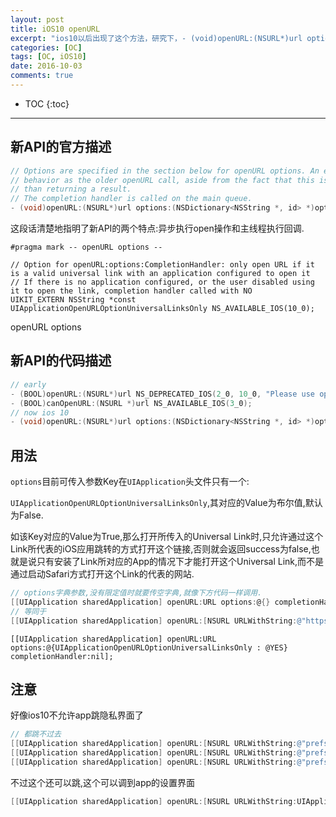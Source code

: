 ```yaml
---
layout: post
title: iOS10 openURL
excerpt: "ios10以后出现了这个方法，研究下，- (void)openURL:(NSURL*)url options:(NSDictionary<NSString *, id> *)options completionHandler:(void (^ __nullable)(BOOL success))completion NS_AVAILABLE_IOS(10_0) NS_EXTENSION_UNAVAILABLE_IOS("");"
categories: [OC]
tags: [OC, iOS10]
date: 2016-10-03
comments: true
---
```


* TOC
{:toc}
---

## 新API的官方描述

```objective-c
// Options are specified in the section below for openURL options. An empty options dictionary will result in the same
// behavior as the older openURL call, aside from the fact that this is asynchronous and calls the completion handler rather
// than returning a result.
// The completion handler is called on the main queue.
- (void)openURL:(NSURL*)url options:(NSDictionary<NSString *, id> *)options completionHandler:(void (^ __nullable)(BOOL success))completion NS_AVAILABLE_IOS(10_0) NS_EXTENSION_UNAVAILABLE_IOS("");
```

这段话清楚地指明了新API的两个特点:异步执行open操作和主线程执行回调.

```
#pragma mark -- openURL options --

// Option for openURL:options:CompletionHandler: only open URL if it is a valid universal link with an application configured to open it
// If there is no application configured, or the user disabled using it to open the link, completion handler called with NO
UIKIT_EXTERN NSString *const UIApplicationOpenURLOptionUniversalLinksOnly NS_AVAILABLE_IOS(10_0);
```

openURL options

## 新API的代码描述

```objective-c
// early
- (BOOL)openURL:(NSURL*)url NS_DEPRECATED_IOS(2_0, 10_0, "Please use openURL:options:completionHandler: instead") NS_EXTENSION_UNAVAILABLE_IOS("");
- (BOOL)canOpenURL:(NSURL *)url NS_AVAILABLE_IOS(3_0);
// now ios 10
- (void)openURL:(NSURL*)url options:(NSDictionary<NSString *, id> *)options completionHandler:(void (^ __nullable)(BOOL success))completion NS_AVAILABLE_IOS(10_0) NS_EXTENSION_UNAVAILABLE_IOS("");
```

## 用法

`options`目前可传入参数Key在`UIApplication`头文件只有一个:

`UIApplicationOpenURLOptionUniversalLinksOnly`,其对应的Value为布尔值,默认为False.

如该Key对应的Value为True,那么打开所传入的Universal Link时,只允许通过这个Link所代表的iOS应用跳转的方式打开这个链接,否则就会返回success为false,也就是说只有安装了Link所对应的App的情况下才能打开这个Universal Link,而不是通过启动Safari方式打开这个Link的代表的网站.

```objective-c
// options字典参数,没有限定值时就要传空字典,就像下方代码一样调用.
[[UIApplication sharedApplication] openURL:URL options:@{} completionHandler:nil];
// 等同于
[[UIApplication sharedApplication] openURL:[NSURL URLWithString:@"https://www.baidu.com"] options:@{UIApplicationOpenURLOptionUniversalLinksOnly : @NO} completionHandler:nil];
```

```
[[UIApplication sharedApplication] openURL:URL options:@{UIApplicationOpenURLOptionUniversalLinksOnly : @YES} completionHandler:nil];
```

## 注意

好像ios10不允许app跳隐私界面了

```objective-c
// 都跳不过去
[[UIApplication sharedApplication] openURL:[NSURL URLWithString:@"prefs:root=Privacy&path=PHOTOS"]];
[[UIApplication sharedApplication] openURL:[NSURL URLWithString:@"prefs:root=Privacy&path=PHOTOS"] options:@{} completionHandler:nil];
[[UIApplication sharedApplication] openURL:[NSURL URLWithString:@"prefs:root=Privacy&path=PHOTOS"] options:@{UIApplicationOpenURLOptionUniversalLinksOnly : @YES} completionHandler:nil];
```

不过这个还可以跳,这个可以调到app的设置界面

```objective-c
[[UIApplication sharedApplication] openURL:[NSURL URLWithString:UIApplicationOpenSettingsURLString]];
```
